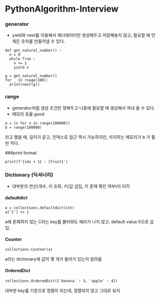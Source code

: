 # PythonAlgorithm-Interview

### generator
- yield와 next를 이용해서 제너레이터만 생성해두고 저장해놓지 않고, 필요할 때 언제든 숫자를 만들어낼 수 있다.

```
def get_natural_number() :
  n = 0
  while True :
    n += 1
    yield n
    
g = get_natural_number()
for _ in rnage(100):
  print(next(g))
```

### range
- generator처럼 생성 조건만 정해두고 나중에 필요할 때 생성해서 꺼내 쓸 수 있다.
- 메모리 효율 good

```
a = [n for n in range(100000)]
b = range(100000)
```
라고 했을 때, 길이가 같고, 인덱스로 접근 역시 가능하지만, 차지하는 메모리가 b 가 훨씬 적다.

###print format
```
print(f'{idx + 1} : {fruit}')
```

### Dictionary (딕셔너리)
- 대부분의 연산(개수, 키 조회, 키/값 삽입, 키 존재 확인 여부)이 O(1)
#### dafaultdict
```
a = collections.defaultdict(int)
a['C'] += 1
```
a에 존재하지 않는 C라는 key를 불러와도 에러가 나지 않고, default value 0으로 삽입.

#### Counter
```
collections.Coutner(a)
```
a라는 dictionary에 값이 몇 개가 들어가 있는지 알려줌

#### OrderedDict
```
collections.OrderedDict({'banana' : 3, 'apple' : 4})
```
대부분 key를 기준으로 정렬이 되는데, 정렬되지 않고 그대로 유지

